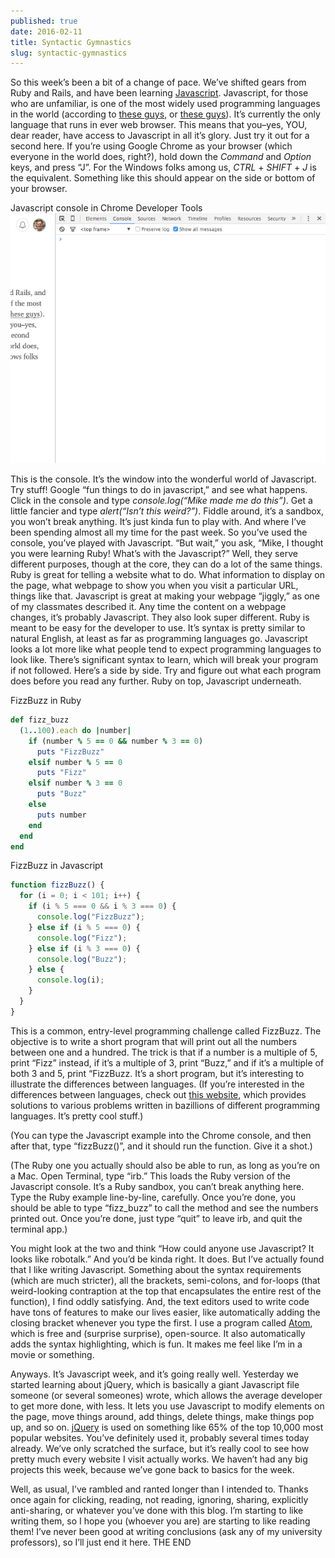 ```yaml
---
published: true
date: 2016-02-11
title: Syntactic Gymnastics
slug: syntactic-gymnastics
---
```


So this week’s been a bit of a change of pace. We’ve shifted gears from Ruby and
Rails, and have been learning [Javascript](http://www.javascript.com).
Javascript, for those who are unfamiliar, is one of the most widely used
programming languages in the world (according to [these
guys](https://blog.newrelic.com/2015/07/07/popular-programming-languages/), or
[these guys](http://www.tiobe.com/index.php/content/paperinfo/tpci/index.html)).
It’s currently the only language that runs in ever web browser. This means that
you–yes, YOU, dear reader, have access to Javascript in all it’s glory. Just try
it out for a second here. If you’re using Google Chrome as your browser (which
everyone in the world does, right?), hold down the _Command_ and _Option_ keys,
and press “J”. For the Windows folks among us, _CTRL_ + _SHIFT_ + _J_ is the
equivalent. Something like this should appear on the side or bottom of your
browser.

<span class="image-caption">Javascript console in Chrome Developer Tools</span>
![Chrome console](./chrome-console-screenshot.png)

This is the console. It’s the window into the wonderful world of Javascript. Try
stuff! Google “fun things to do in javascript,” and see what happens. Click in
the console and type _console.log(“Mike made me do this”)_. Get a little fancier
and type _alert(“Isn’t this weird?”)_. Fiddle around, it’s a sandbox, you won’t
break anything. It’s just kinda fun to play with. And where I’ve been spending
almost all my time for the past week. So you’ve used the console, you’ve played
with Javascript. “But wait,” you ask, “Mike, I thought you were learning Ruby!
What’s with the Javascript?” Well, they serve different purposes, though at the
core, they can do a lot of the same things. Ruby is great for telling a website
what to do. What information to display on the page, what webpage to show you
when you visit a particular URL, things like that. Javascript is great at making
your webpage “jiggly,” as one of my classmates described it. Any time the
content on a webpage changes, it’s probably Javascript. They also look super
different. Ruby is meant to be easy for the developer to use. It’s syntax is
pretty similar to natural English, at least as far as programming languages go.
Javascript looks a lot more like what people tend to expect programming
languages to look like. There’s significant syntax to learn, which will break
your program if not followed. Here’s a side by side. Try and figure out what
each program does before you read any further. Ruby on top, Javascript
underneath.

<span class="image-caption">FizzBuzz in Ruby</span>

```ruby
def fizz_buzz
  (1..100).each do |number|
    if (number % 5 == 0 && number % 3 == 0)
      puts "FizzBuzz"
    elsif number % 5 == 0
      puts "Fizz"
    elsif number % 3 == 0
      puts "Buzz"
    else
      puts number
    end
  end
end
```

<span class="image-caption">FizzBuzz in Javascript</span>

```javascript
function fizzBuzz() {
  for (i = 0; i < 101; i++) {
    if (i % 5 === 0 && i % 3 === 0) {
      console.log("FizzBuzz");
    } else if (i % 5 === 0) {
      console.log("Fizz");
    } else if (i % 3 === 0) {
      console.log("Buzz");
    } else {
      console.log(i);
    }
  }
}
```

This is a common, entry-level programming challenge called FizzBuzz. The
objective is to write a short program that will print out all the numbers
between one and a hundred. The trick is that if a number is a multiple of 5,
print “Fizz” instead, if it’s a multiple of 3, print “Buzz,” and if it’s a
multiple of both 3 and 5, print “FizzBuzz. It’s a short program, but it’s
interesting to illustrate the differences between languages. (If you’re
interested in the differences between languages, check out [this
website](http://rosettacode.org/wiki/Rosetta_Code), which provides solutions to
various problems written in bazillions of different programming languages. It’s
pretty cool stuff.)

(You can type the Javascript example into the Chrome console, and then after
that, type “fizzBuzz()”, and it should run the function. Give it a shot.)

(The Ruby one you actually should also be able to run, as long as you’re on a
Mac. Open Terminal, type “irb.” This loads the Ruby version of the Javascript
console. It’s a Ruby sandbox, you can’t break anything here. Type the Ruby
example line-by-line, carefully. Once you’re done, you should be able to type
“fizz_buzz” to call the method and see the numbers printed out. Once you’re
done, just type “quit” to leave irb, and quit the terminal app.)

You might look at the two and think “How could anyone use Javascript? It looks
like robotalk.” And you’d be kinda right. It does. But I’ve actually found that
I like writing Javascript. Something about the syntax requirements (which are
much stricter), all the brackets, semi-colons, and for-loops (that weird-looking
contraption at the top that encapsulates the entire rest of the function), I
find oddly satisfying. And, the text editors used to write code have tons of
features to make our lives easier, like automatically adding the closing bracket
whenever you type the first. I use a program called [Atom](http://atom.io),
which is free and (surprise surprise), open-source. It also automatically adds
the syntax highlighting, which is fun. It makes me feel like I’m in a movie or
something.

Anyways. It’s Javascript week, and it’s going really well. Yesterday we started
learning about jQuery, which is basically a giant Javascript file someone (or
several someones) wrote, which allows the average developer to get more done,
with less. It lets you use Javascript to modify elements on the page, move
things around, add things, delete things, make things pop up, and so on.
[jQuery](http://www.jquery.com) is used on something like 65% of the top 10,000
most popular websites. You’ve definitely used it, probably several times today
already. We’ve only scratched the surface, but it’s really cool to see how
pretty much every website I visit actually works. We haven’t had any big
projects this week, because we’ve gone back to basics for the week.

Well, as usual, I’ve rambled and ranted longer than I intended to. Thanks once
again for clicking, reading, not reading, ignoring, sharing, explicitly
anti-sharing, or whatever you’ve done with this blog. I’m starting to like
writing them, so I hope you (whoever you are) are starting to like reading them!
I’ve never been good at writing conclusions (ask any of my university
professors), so I’ll just end it here. THE END

